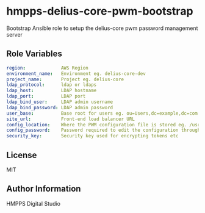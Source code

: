 hmpps-delius-core-pwm-bootstrap
=========

Bootstrap Ansible role to setup the delius-core pwm password management server


Role Variables
--------------

```yaml
region:             AWS Region
environment_name:   Environment eg. delius-core-dev
project_name:       Project eg. delius-core
ldap_protocol:      ldap or ldaps
ldap_host:          LDAP hostname
ldap_port:          LDAP port
ldap_bind_user:     LDAP admin username
ldap_bind_password: LDAP admin password
user_base:          Base root for users eg. ou=Users,dc=example,dc=com
site_url:           Front-end load balancer URL
config_location:    Where the PWM configuration file is stored eg. /usr/share/pwm
config_password:    Password required to edit the configuration through the GUI
security_key:       Security key used for encrypting tokens etc
```

License
-------

MIT

Author Information
------------------

HMPPS Digital Studio
